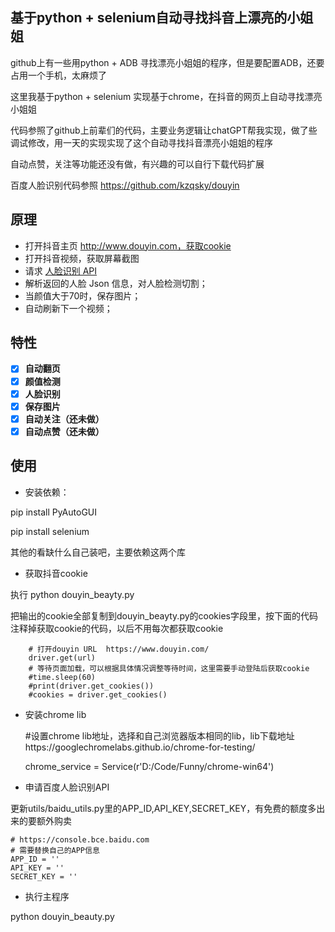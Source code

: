 ## 基于python + selenium自动寻找抖音上漂亮的小姐姐

github上有一些用python + ADB 寻找漂亮小姐姐的程序，但是要配置ADB，还要占用一个手机，太麻烦了

这里我基于python + selenium 实现基于chrome，在抖音的网页上自动寻找漂亮小姐姐 

代码参照了github上前辈们的代码，主要业务逻辑让chatGPT帮我实现，做了些调试修改，用一天的实现实现了这个自动寻找抖音漂亮小姐姐的程序

自动点赞，关注等功能还没有做，有兴趣的可以自行下载代码扩展

百度人脸识别代码参照 https://github.com/kzqsky/douyin 

## 原理

- 打开抖音主页 http://www.douyin.com，获取cookie
- 打开抖音视频，获取屏幕截图
- 请求 [人脸识别 API](https://console.bce.baidu.com)
- 解析返回的人脸 Json 信息，对人脸检测切割；
- 当颜值大于70时，保存图片；
- 自动刷新下一个视频；

##  特性
- [x] **自动翻页**
- [x] **颜值检测**
- [x] **人脸识别**
- [x] **保存图片**
- [x] **自动关注（还未做）**
- [x] **自动点赞（还未做）**

## 使用

- 安装依赖：

pip install PyAutoGUI 

pip install selenium

其他的看缺什么自己装吧，主要依赖这两个库

- 获取抖音cookie

执行 python douyin_beayty.py

把输出的cookie全部复制到douyin_beayty.py的cookies字段里，按下面的代码注释掉获取cookie的代码，以后不用每次都获取cookie

        # 打开douyin URL  https://www.douyin.com/
        driver.get(url)
        # 等待页面加载，可以根据具体情况调整等待时间，这里需要手动登陆后获取cookie
        #time.sleep(60)
        #print(driver.get_cookies())
        #cookies = driver.get_cookies()

- 安装chrome lib
    
   
    #设置chrome lib地址，选择和自己浏览器版本相同的lib，lib下载地址https://googlechromelabs.github.io/chrome-for-testing/
    
    chrome_service = Service(r'D:/Code/Funny/chrome-win64')

- 申请百度人脸识别API

更新utils/baidu_utils.py里的APP_ID,API_KEY,SECRET_KEY，有免费的额度多出来的要额外购卖

    # https://console.bce.baidu.com
    # 需要替换自己的APP信息
    APP_ID = ''
    API_KEY = ''
    SECRET_KEY = ''

- 执行主程序

python douyin_beauty.py



